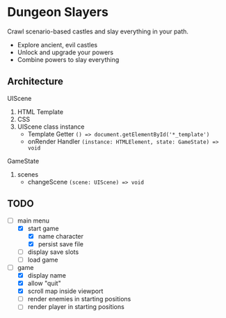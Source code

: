 # Dungeon Slayers

Crawl scenario-based castles and slay everything in your path.

- Explore ancient, evil castles
- Unlock and upgrade your powers
- Combine powers to slay everything

## Architecture

UIScene
1. HTML Template
2. CSS
3. UIScene class instance
    - Template Getter `() => document.getElementById('*_template')`
    - onRender Handler `(instance: HTMLElement, state: GameState) => void`

GameState
1. scenes
    - changeScene `(scene: UIScene) => void`

## TODO
- [ ] main menu
    - [x] start game
        - [x] name character
        - [x] persist save file
    - [ ] display save slots
    - [ ] load game
- [ ] game
    - [x] display name
    - [x] allow "quit"
    - [x] scroll map inside viewport
    - [ ] render enemies in starting positions
    - [ ] render player in starting positions
